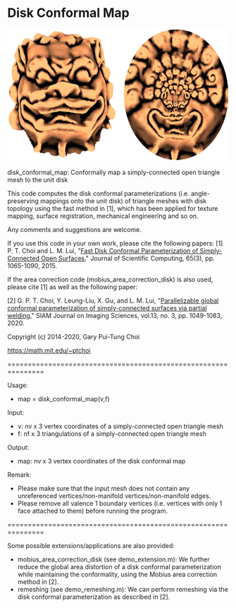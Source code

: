 # Disk Conformal Map

<img src = "https://github.com/garyptchoi/disk-conformal-map/blob/master/cover.jpg" height="300" />

disk_conformal_map: Conformally map a simply-connected open triangle mesh to the unit disk

This code computes the disk conformal parameterizations (i.e. angle-preserving mappings onto the unit disk) of triangle meshes with disk topology using the fast method in [1], which has been applied for texture mapping, surface registration, mechanical engineering and so on.

Any comments and suggestions are welcome. 

If you use this code in your own work, please cite the following papers:
[1] P. T. Choi and L. M. Lui, 
    "[Fast Disk Conformal Parameterization of Simply-Connected Open Surfaces.](https://doi.org/10.1007/s10915-015-9998-2)"
    Journal of Scientific Computing, 65(3), pp. 1065-1090, 2015.

If the area correction code (mobius_area_correction_disk) is also used, please cite [1] as well as the following paper:

[2] G. P. T. Choi, Y. Leung-Liu, X. Gu, and L. M. Lui, 
    "[Parallelizable global conformal parameterization of simply-connected surfaces via partial welding.](https://doi.org/10.1137/19M125337X)"
    SIAM Journal on Imaging Sciences, vol.13, no. 3, pp. 1049-1083, 2020.

Copyright (c) 2014-2020, Gary Pui-Tung Choi

https://math.mit.edu/~ptchoi

===============================================================

Usage:
* map = disk_conformal_map(v,f)

Input:
* v: nv x 3 vertex coordinates of a simply-connected open triangle mesh
* f: nf x 3 triangulations of a simply-connected open triangle mesh

Output:
* map: nv x 3 vertex coordinates of the disk conformal map

Remark:
* Please make sure that the input mesh does not contain any unreferenced vertices/non-manifold vertices/non-manifold edges.
* Please remove all valence 1 boundary vertices (i.e. vertices with only 1 face attached to them) before running the program.

===============================================================

Some possible extensions/applications are also provided:
* mobius_area_correction_disk (see demo_extension.m):
We further reduce the global area distortion of a disk conformal parameterization while maintaining the conformality, using the Mobius area correction method in [2]. 
* remeshing (see demo_remeshing.m): 
We can perform remeshing via the disk conformal parameterization as described in [2].
